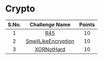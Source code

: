 # Crypto

|S.No.| Challenge Name | Points |
|:---:|:--------------:|:------:|
|1|[R45](R45/)|10|
|2|[SmellLikeEncryption](SmellLikeEncryption/)|10|
|3|[XORNotHard](XORNotHard/)|10|